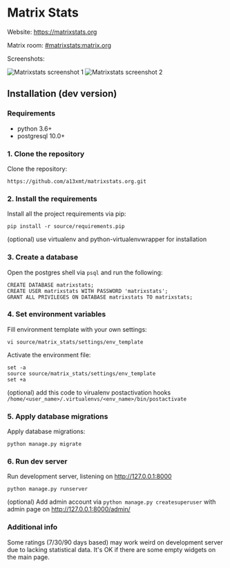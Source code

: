 # Matrix Stats

Website: https://matrixstats.org

Matrix room: [#matrixstats:matrix.org](https://riot.im/app/#/room/#matrixstats:matrix.org)

Screenshots:

![Matrixstats screenshot 1](https://s3.amazonaws.com/matrixstats/matrixstats-01.png)
![Matrixstats screenshot 2](https://s3.amazonaws.com/matrixstats/matrixstats-02.png)

## Installation (dev version)

### Requirements

* python 3.6+
* postgresql 10.0+

### 1. Clone the repository

Clone the repository:

```https://github.com/a13xmt/matrixstats.org.git```

### 2. Install the requirements

Install all the project requirements via pip:

```pip install -r source/requirements.pip```

(optional) use virtualenv and python-virtualenvwrapper for installation

### 3. Create a database

Open the postgres shell via ```psql``` and run the following:

```
CREATE DATABASE matrixstats;
CREATE USER matrixstats WITH PASSWORD 'matrixstats';
GRANT ALL PRIVILEGES ON DATABASE matrixstats TO matrixstats;
```

### 4. Set environment variables

Fill environment template with your own settings:

```vi source/matrix_stats/settings/env_template```

Activate the environment file:
```
set -a
source source/matrix_stats/settings/env_template
set +a
```

(optional) add this code to virualenv postactivation hooks ```/home/<user_name>/.virtualenvs/<env_name>/bin/postactivate```

### 5. Apply database migrations

Apply database migrations:

```cd source
python manage.py migrate
```

### 6. Run dev server

Run development server, listening on http://127.0.0.1:8000

```python manage.py runserver```

(optional) Add admin account via ```python manage.py createsuperuser``` with admin page on http://127.0.0.1:8000/admin/


### Additional info

Some ratings (7/30/90 days based) may work weird on development server due to lacking statistical data. It's OK if there are some empty widgets on the main page.
